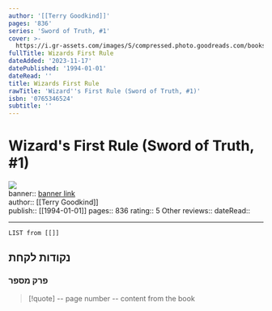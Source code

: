 ```yaml
---
author: '[[Terry Goodkind]]'
pages: '836'
series: 'Sword of Truth, #1'
cover: >-
  https://i.gr-assets.com/images/S/compressed.photo.goodreads.com/books/1385248539l/43889.jpg
fullTitle: Wizards First Rule
dateAdded: '2023-11-17'
datePublished: '1994-01-01'
dateRead: ''
title: Wizards First Rule
rawTitle: 'Wizard''s First Rule (Sword of Truth, #1)'
isbn: '0765346524'
subtitle: ''
---
```

# Wizard&#39;s First Rule (Sword of Truth, #1)

![](https:&#x2F;&#x2F;i.gr-assets.com&#x2F;images&#x2F;S&#x2F;compressed.photo.goodreads.com&#x2F;books&#x2F;1385248539l&#x2F;43889.jpg)  
banner:: [banner link](https:&#x2F;&#x2F;i.gr-assets.com&#x2F;images&#x2F;S&#x2F;compressed.photo.goodreads.com&#x2F;books&#x2F;1385248539l&#x2F;43889.jpg)  
author:: [[Terry Goodkind]]  
publish:: [[1994-01-01]]
pages:: 836
rating:: 5 
Other reviews:: 
dateRead:: 

<hr  style="clear:both"/>



```dataview
LIST from [[]]
```

## נקודות לקחת 

### פרק מספר
> [!quote] -- page number -- 
>  content from the book




```